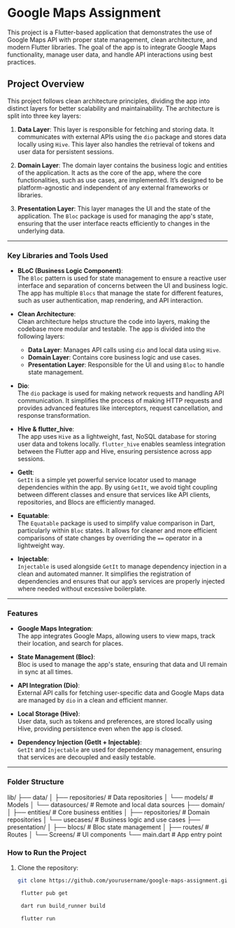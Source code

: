 # Google Maps Assignment

This project is a Flutter-based application that demonstrates the use of Google Maps API with proper state management, clean architecture, and modern Flutter libraries. The goal of the app is to integrate Google Maps functionality, manage user data, and handle API interactions using best practices.

## Project Overview

This project follows clean architecture principles, dividing the app into distinct layers for better scalability and maintainability. The architecture is split into three key layers:

1. **Data Layer**: This layer is responsible for fetching and storing data. It communicates with external APIs using the `dio` package and stores data locally using `Hive`. This layer also handles the retrieval of tokens and user data for persistent sessions.

2. **Domain Layer**: The domain layer contains the business logic and entities of the application. It acts as the core of the app, where the core functionalities, such as use cases, are implemented. It’s designed to be platform-agnostic and independent of any external frameworks or libraries.

3. **Presentation Layer**: This layer manages the UI and the state of the application. The `Bloc` package is used for managing the app's state, ensuring that the user interface reacts efficiently to changes in the underlying data.

---

### Key Libraries and Tools Used

- **BLoC (Business Logic Component)**:  
  The `Bloc` pattern is used for state management to ensure a reactive user interface and separation of concerns between the UI and business logic. The app has multiple `Blocs` that manage the state for different features, such as user authentication, map rendering, and API interaction.

- **Clean Architecture**:  
  Clean architecture helps structure the code into layers, making the codebase more modular and testable. The app is divided into the following layers:
    - **Data Layer**: Manages API calls using `dio` and local data using `Hive`.
    - **Domain Layer**: Contains core business logic and use cases.
    - **Presentation Layer**: Responsible for the UI and using `Bloc` to handle state management.

- **Dio**:  
  The `dio` package is used for making network requests and handling API communication. It simplifies the process of making HTTP requests and provides advanced features like interceptors, request cancellation, and response transformation.

- **Hive & flutter_hive**:  
  The app uses `Hive` as a lightweight, fast, NoSQL database for storing user data and tokens locally. `flutter_hive` enables seamless integration between the Flutter app and Hive, ensuring persistence across app sessions.

- **GetIt**:  
  `GetIt` is a simple yet powerful service locator used to manage dependencies within the app. By using `GetIt`, we avoid tight coupling between different classes and ensure that services like API clients, repositories, and Blocs are efficiently managed.

- **Equatable**:  
  The `Equatable` package is used to simplify value comparison in Dart, particularly within `Bloc` states. It allows for cleaner and more efficient comparisons of state changes by overriding the `==` operator in a lightweight way.

- **Injectable**:  
  `Injectable` is used alongside `GetIt` to manage dependency injection in a clean and automated manner. It simplifies the registration of dependencies and ensures that our app’s services are properly injected where needed without excessive boilerplate.

---

### Features

- **Google Maps Integration**:  
  The app integrates Google Maps, allowing users to view maps, track their location, and search for places.

- **State Management (Bloc)**:  
  Bloc is used to manage the app's state, ensuring that data and UI remain in sync at all times.

- **API Integration (Dio)**:  
  External API calls for fetching user-specific data and Google Maps data are managed by `dio` in a clean and efficient manner.

- **Local Storage (Hive)**:  
  User data, such as tokens and preferences, are stored locally using Hive, providing persistence even when the app is closed.

- **Dependency Injection (GetIt + Injectable)**:  
  `GetIt` and `Injectable` are used for dependency management, ensuring that services are decoupled and easily testable.

---
### Folder Structure

lib/
├── data/
│   ├── repositories/    # Data repositories
│   └── models/          # Models
│   └── datasources/     # Remote and local data sources
├── domain/
│   ├── entities/        # Core business entities
│   ├── repositories/    # Domain repositories
│   └── usecases/        # Business logic and use cases
├── presentation/
│   ├── blocs/           # Bloc state management
│   ├── routes/          # Routes
│   └── Screens/         # UI components
└── main.dart            # App entry point


### How to Run the Project

1. Clone the repository:
   ```bash
   git clone https://github.com/yourusername/google-maps-assignment.git
   
    flutter pub get
   
    dart run build_runner build
   
    flutter run
